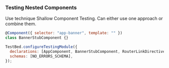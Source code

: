### Testing Nested Components

Use technique Shallow Component Testing. Can either use one approach or combine them.

```js
@Component({ selector: "app-banner", template: "" })
class BannerStubComponent {}

TestBed.configureTestingModule({
  declarations: [AppComponent, BannerStubComponent, RouterLinkDirectiveStub],
  schemas: [NO_ERRORS_SCHEMA],
});
```
